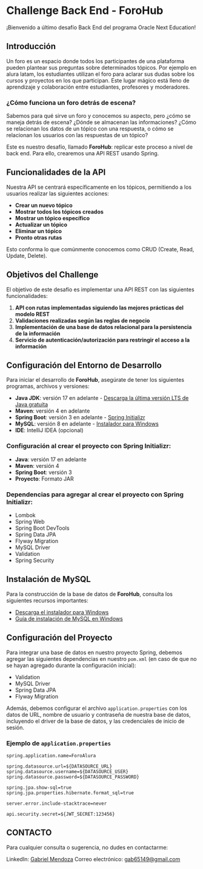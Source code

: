 # Challenge Back End - ForoHub

¡Bienvenido a último desafío Back End del programa Oracle Next Education!

## Introducción

Un foro es un espacio donde todos los participantes de una plataforma pueden plantear sus preguntas sobre determinados tópicos. Por ejemplo en alura latam, los estudiantes utilizan el foro para aclarar sus dudas sobre los cursos y proyectos en los que participan. Este lugar mágico está lleno de aprendizaje y colaboración entre estudiantes, profesores y moderadores.

### ¿Cómo funciona un foro detrás de escena?

Sabemos para qué sirve un foro y conocemos su aspecto, pero ¿cómo se maneja detrás de escena? ¿Dónde se almacenan las informaciones? ¿Cómo se relacionan los datos de un tópico con una respuesta, o cómo se relacionan los usuarios con las respuestas de un tópico?

Este es nuestro desafío, llamado **ForoHub**: replicar este proceso a nivel de back end. Para ello, crearemos una API REST usando Spring.

## Funcionalidades de la API

Nuestra API se centrará específicamente en los tópicos, permitiendo a los usuarios realizar las siguientes acciones:

- **Crear un nuevo tópico**
- **Mostrar todos los tópicos creados**
- **Mostrar un tópico específico**
- **Actualizar un tópico**
- **Eliminar un tópico**
- **Pronto otras rutas**

Esto conforma lo que comúnmente conocemos como CRUD (Create, Read, Update, Delete).

## Objetivos del Challenge

El objetivo de este desafío es implementar una API REST con las siguientes funcionalidades:

1. **API con rutas implementadas siguiendo las mejores prácticas del modelo REST**
2. **Validaciones realizadas según las reglas de negocio**
3. **Implementación de una base de datos relacional para la persistencia de la información**
4. **Servicio de autenticación/autorización para restringir el acceso a la información**

## Configuración del Entorno de Desarrollo

Para iniciar el desarrollo de **ForoHub**, asegúrate de tener los siguientes programas, archivos y versiones:

- **Java JDK**: versión 17 en adelante - [Descarga la última versión LTS de Java gratuita](https://www.oracle.com/java/technologies/javase-downloads.html)
- **Maven**: versión 4 en adelante
- **Spring Boot**: versión 3 en adelante - [Spring Initializr](https://start.spring.io/)
- **MySQL**: versión 8 en adelante - [Instalador para Windows](https://dev.mysql.com/downloads/installer/)
- **IDE**: IntelliJ IDEA (opcional)

### Configuración al crear el proyecto con Spring Initializr:

- **Java**: versión 17 en adelante
- **Maven**: versión 4
- **Spring Boot**: versión 3
- **Proyecto**: Formato JAR

### Dependencias para agregar al crear el proyecto con Spring Initializr:

- Lombok
- Spring Web
- Spring Boot DevTools
- Spring Data JPA
- Flyway Migration
- MySQL Driver
- Validation
- Spring Security

## Instalación de MySQL

Para la construcción de la base de datos de **ForoHub**, consulta los siguientes recursos importantes:

- [Descarga el instalador para Windows](https://dev.mysql.com/downloads/installer/)
- [Guía de instalación de MySQL en Windows](https://www.aluracursos.com/blog/mysql-desde-la-descarga-e-instalacion-hasta-su-primera-tabla)

## Configuración del Proyecto

Para integrar una base de datos en nuestro proyecto Spring, debemos agregar las siguientes dependencias en nuestro `pom.xml` (en caso de que no se hayan agregado durante la configuración inicial):

- Validation
- MySQL Driver
- Spring Data JPA
- Flyway Migration

Además, debemos configurar el archivo `application.properties` con los datos de URL, nombre de usuario y contraseña de nuestra base de datos, incluyendo el driver de la base de datos, y las credenciales de inicio de sesión.

### Ejemplo de `application.properties`

```properties
spring.application.name=ForoAlura

spring.datasource.url=${DATASOURCE_URL}
spring.datasource.username=${DATASOURCE_USER}
spring.datasource.password=${DATASOURCE_PASSWORD}

spring.jpa.show-sql=true
spring.jpa.properties.hibernate.format_sql=true

server.error.include-stacktrace=never

api.security.secret=${JWT_SECRET:123456}
```
## CONTACTO
Para cualquier consulta o sugerencia, no dudes en contactarme:

LinkedIn: [Gabriel Mendoza](https://www.linkedin.com/in/gabriel-mendoza-devolver/)
Correo electrónico: gab65149@gmail.com


